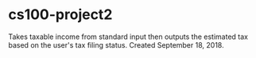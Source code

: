 # cs100-project2
Takes taxable income from standard input then outputs the estimated tax based on the user's tax filing status.
Created September 18, 2018.
